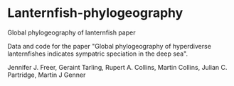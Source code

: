 # Lanternfish-phylogeography
Global phylogeography of lanternfish paper

Data and code for the paper "Global phylogeography of hyperdiverse lanternfishes indicates sympatric speciation in the deep sea".

Jennifer J. Freer, Geraint Tarling, Rupert A. Collins, Martin Collins, Julian C. Partridge, Martin J Genner

